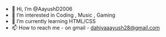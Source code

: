 - 👋 Hi, I’m @AayushD2006
- 👀 I’m interested in Coding , Music , Gaming 
- 🌱 I’m currently learning HTML/CSS
- 📫 How to reach me - on gmail - dahiyaaayush28@gmail.com 

<!---
AayushD2006/AayushD2006 is a ✨ special ✨ repository because its `README.md` (this file) appears on your GitHub profile.
You can click the Preview link to take a look at your changes.
--->
